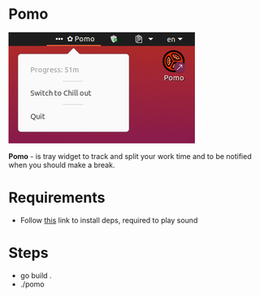 # Pomo

<img src="./assets/icon/appview.png" alt="Pomo screenshot"/>

**Pomo** - is tray widget to track and split your work time and to be notified when you should make a break.

# Requirements
- Follow [this](https://github.com/hajimehoshi/oto#prerequisite) link to install deps, required to play sound

# Steps
- go build .
- ./pomo
